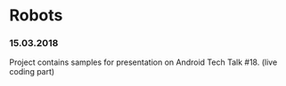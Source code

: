Robots
======

### 15.03.2018
Project contains samples for presentation on Android Tech Talk #18. (live coding part)